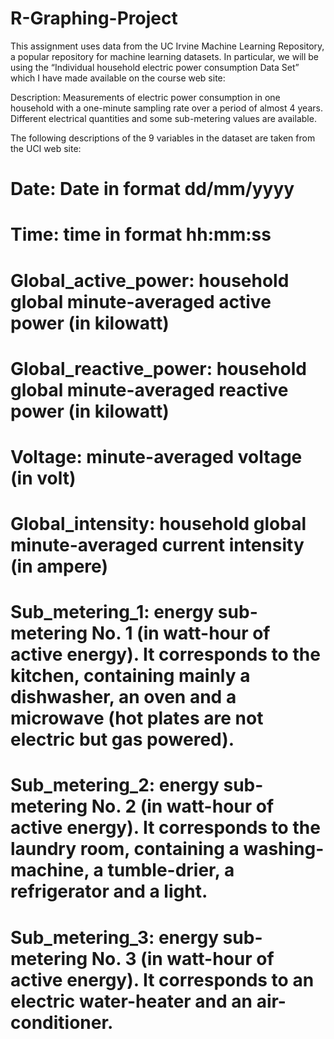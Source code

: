 # R-Graphing-Project
This assignment uses data from the 
UC Irvine Machine Learning Repository, a popular repository for machine learning datasets. In particular, we will be using the “Individual household electric power consumption Data Set” which I have made available on the course web site:

Description: Measurements of electric power consumption in one household with a one-minute sampling rate over a period of almost 4 years. Different electrical quantities and some sub-metering values are available.

The following descriptions of the 9 variables in the dataset are taken from the 
UCI web site:

# Date: Date in format dd/mm/yyyy

# Time: time in format hh:mm:ss

# Global_active_power: household global minute-averaged active power (in kilowatt)

# Global_reactive_power: household global minute-averaged reactive power (in kilowatt)

# Voltage: minute-averaged voltage (in volt)

# Global_intensity: household global minute-averaged current intensity (in ampere)

# Sub_metering_1: energy sub-metering No. 1 (in watt-hour of active energy). It corresponds to the kitchen, containing mainly a dishwasher, an oven and a microwave (hot plates are not electric but gas powered).

# Sub_metering_2: energy sub-metering No. 2 (in watt-hour of active energy). It corresponds to the laundry room, containing a washing-machine, a tumble-drier, a refrigerator and a light.

# Sub_metering_3: energy sub-metering No. 3 (in watt-hour of active energy). It corresponds to an electric water-heater and an air-conditioner.
